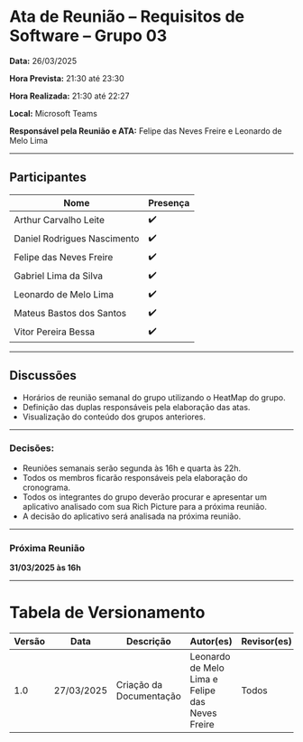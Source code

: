 # Ata de Reunião – Requisitos de Software – Grupo 03

**Data:** 26/03/2025  

**Hora Prevista:** 21:30 até 23:30

**Hora Realizada:** 21:30 até 22:27

**Local:** Microsoft Teams  

**Responsável pela Reunião e ATA:** Felipe das Neves Freire e Leonardo de Melo Lima

---

## Participantes

| Nome            | Presença |
|-----------------|----------|
| Arthur Carvalho Leite       | ✔️    |
| Daniel Rodrigues Nascimento | ✔️    |
| Felipe das Neves Freire     | ✔️    |
| Gabriel Lima da Silva       | ✔️    |
| Leonardo de Melo Lima       | ✔️    |
| Mateus Bastos dos Santos    | ✔️    |
| Vitor Pereira Bessa         | ✔️    |

---
## Discussões

- Horários de reunião semanal do grupo utilizando o HeatMap do grupo.
- Definição das duplas responsáveis pela elaboração das atas.
- Visualização do conteúdo dos grupos anteriores.

---
### Decisões:
- Reuniões semanais serão segunda às 16h e quarta às 22h.
- Todos os membros ficarão responsáveis pela elaboração do cronograma.
- Todos os integrantes do grupo deverão procurar e apresentar um aplicativo analisado com sua Rich Picture para a próxima reunião.
- A decisão do aplicativo será analisada na próxima reunião.

---
### Próxima Reunião
**31/03/2025 às 16h**

---

# Tabela de Versionamento 

| Versão | Data       | Descrição                | Autor(es)                                      | Revisor(es) |
|--------|------------|--------------------------|-------------------------------------------------|-------------|
| 1.0    | 27/03/2025 | Criação da Documentação  | Leonardo de Melo Lima e Felipe das Neves Freire | Todos       |
